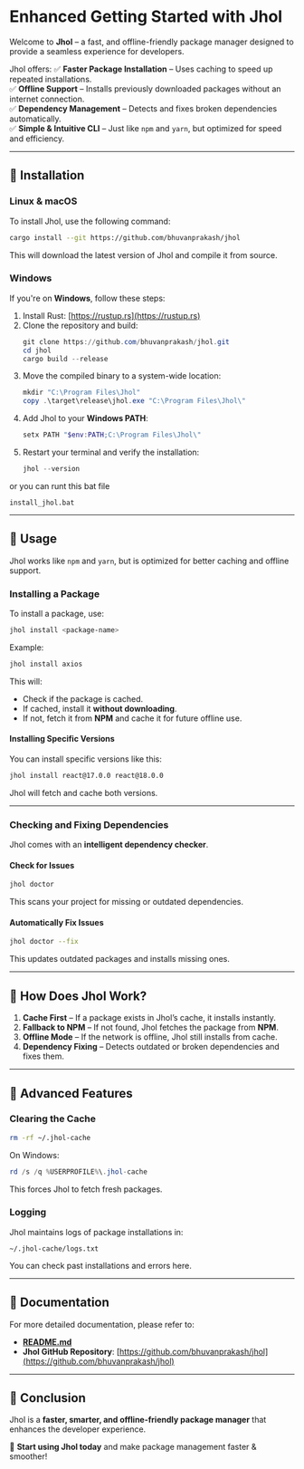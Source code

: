 # **Enhanced Getting Started with Jhol**

Welcome to **Jhol** – a fast, and offline-friendly package manager designed to provide a seamless experience for developers.

Jhol offers:
✅ **Faster Package Installation** – Uses caching to speed up repeated installations.  
✅ **Offline Support** – Installs previously downloaded packages without an internet connection.  
✅ **Dependency Management** – Detects and fixes broken dependencies automatically.  
✅ **Simple & Intuitive CLI** – Just like `npm` and `yarn`, but optimized for speed and efficiency.  

---
## **🔹 Installation**
### **Linux & macOS**
To install Jhol, use the following command:
```sh
cargo install --git https://github.com/bhuvanprakash/jhol
```
This will download the latest version of Jhol and compile it from source.

### **Windows**
If you're on **Windows**, follow these steps:
1. Install Rust: [https://rustup.rs](https://rustup.rs)
2. Clone the repository and build:
   ```powershell
   git clone https://github.com/bhuvanprakash/jhol.git
   cd jhol
   cargo build --release
   ```
3. Move the compiled binary to a system-wide location:
   ```powershell
   mkdir "C:\Program Files\Jhol"
   copy .\target\release\jhol.exe "C:\Program Files\Jhol\"
   ```
4. Add Jhol to your **Windows PATH**:
   ```powershell
   setx PATH "$env:PATH;C:\Program Files\Jhol\"
   ```
5. Restart your terminal and verify the installation:
   ```powershell
   jhol --version
   ```

or you can runt this bat file
```
install_jhol.bat
```
---
## **🔹 Usage**
Jhol works like `npm` and `yarn`, but is optimized for better caching and offline support.

### **Installing a Package**
To install a package, use:
```sh
jhol install <package-name>
```
Example:
```sh
jhol install axios
```
This will:
- Check if the package is cached.
- If cached, install it **without downloading**.
- If not, fetch it from **NPM** and cache it for future offline use.

#### **Installing Specific Versions**
You can install specific versions like this:
```sh
jhol install react@17.0.0 react@18.0.0
```
Jhol will fetch and cache both versions.

---
### **Checking and Fixing Dependencies**
Jhol comes with an **intelligent dependency checker**.

#### **Check for Issues**
```sh
jhol doctor
```
This scans your project for missing or outdated dependencies.

#### **Automatically Fix Issues**
```sh
jhol doctor --fix
```
This updates outdated packages and installs missing ones.

---
## **🔹 How Does Jhol Work?**
1. **Cache First** – If a package exists in Jhol’s cache, it installs instantly.
2. **Fallback to NPM** – If not found, Jhol fetches the package from **NPM**.
3. **Offline Mode** – If the network is offline, Jhol still installs from cache.
4. **Dependency Fixing** – Detects outdated or broken dependencies and fixes them.

---
## **🔹 Advanced Features**
### **Clearing the Cache**
```sh
rm -rf ~/.jhol-cache
```
On Windows:
```powershell
rd /s /q %USERPROFILE%\.jhol-cache
```
This forces Jhol to fetch fresh packages.

### **Logging**
Jhol maintains logs of package installations in:
```
~/.jhol-cache/logs.txt
```
You can check past installations and errors here.

---
## **🔹 Documentation**
For more detailed documentation, please refer to:
- **[README.md](README.md)**
- **Jhol GitHub Repository**: [https://github.com/bhuvanprakash/jhol](https://github.com/bhuvanprakash/jhol)

---
## **🔹 Conclusion**
Jhol is a **faster, smarter, and offline-friendly package manager** that enhances the developer experience.

🔧 **Start using Jhol today** and make package management faster & smoother!